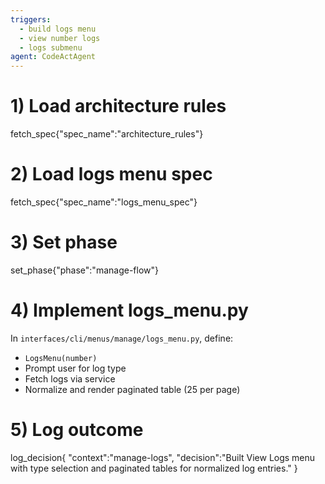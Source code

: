 ```yaml
---
triggers:
  - build logs menu
  - view number logs
  - logs submenu
agent: CodeActAgent
---
```


# 1) Load architecture rules
fetch_spec{"spec_name":"architecture_rules"}

# 2) Load logs menu spec
fetch_spec{"spec_name":"logs_menu_spec"}

# 3) Set phase
set_phase{"phase":"manage-flow"}

# 4) Implement logs_menu.py
In `interfaces/cli/menus/manage/logs_menu.py`, define:
- `LogsMenu(number)`
- Prompt user for log type
- Fetch logs via service
- Normalize and render paginated table (25 per page)

# 5) Log outcome
log_decision{
  "context":"manage-logs",
  "decision":"Built View Logs menu with type selection and paginated tables for normalized log entries."
}
